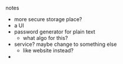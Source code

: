notes

- more secure storage place?
- a UI
- password generator for plain text
    - what algo for this?
- service? maybe change to something else
    - like website instead?
- 